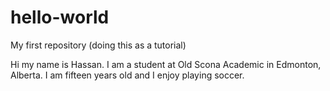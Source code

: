 # hello-world
My first repository (doing this as a tutorial)

Hi my name is Hassan. I am a student at Old Scona Academic in Edmonton, Alberta. I am fifteen years old and I enjoy playing soccer.

